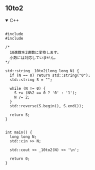 ## 10to2

<details open>
<summary>C++</summary>

<pre><code class="language-cpp">
#include <iostream>
#include <algorithm>

/*
  10進数を2進数に変換します。
  小数には対応していません。
*/

std::string _10to2(long long N) {
  if (N == 0) return std::string("0");
  std::string S = "";

  while (N != 0) {
    S += (N%2 == 0 ? '0' : '1');
    N /= 2;
  }
  std::reverse(S.begin(), S.end());

  return S;
}


int main() {
  long long N;
  std::cin >> N;

  std::cout << _10to2(N) << '\n';

  return 0;
}
</code></pre>
</details>

<style>#cc0 { display: true; }</style>
